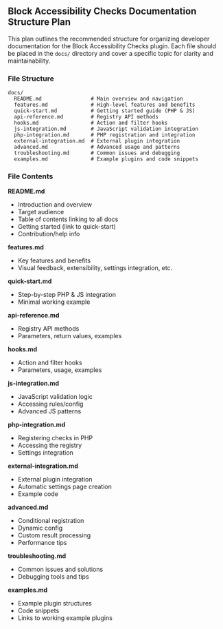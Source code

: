 ## Block Accessibility Checks Documentation Structure Plan

This plan outlines the recommended structure for organizing developer documentation for the Block Accessibility Checks plugin. Each file should be placed in the `docs/` directory and cover a specific topic for clarity and maintainability.

### File Structure

```
docs/
  README.md                # Main overview and navigation
  features.md              # High-level features and benefits
  quick-start.md           # Getting started guide (PHP & JS)
  api-reference.md         # Registry API methods
  hooks.md                 # Action and filter hooks
  js-integration.md        # JavaScript validation integration
  php-integration.md       # PHP registration and integration
  external-integration.md  # External plugin integration
  advanced.md              # Advanced usage and patterns
  troubleshooting.md       # Common issues and debugging
  examples.md              # Example plugins and code snippets
```

### File Contents

**README.md**
- Introduction and overview
- Target audience
- Table of contents linking to all docs
- Getting started (link to quick-start)
- Contribution/help info

**features.md**
- Key features and benefits
- Visual feedback, extensibility, settings integration, etc.

**quick-start.md**
- Step-by-step PHP & JS integration
- Minimal working example

**api-reference.md**
- Registry API methods
- Parameters, return values, examples

**hooks.md**
- Action and filter hooks
- Parameters, usage, examples

**js-integration.md**
- JavaScript validation logic
- Accessing rules/config
- Advanced JS patterns

**php-integration.md**
- Registering checks in PHP
- Accessing the registry
- Settings integration

**external-integration.md**
- External plugin integration
- Automatic settings page creation
- Example code

**advanced.md**
- Conditional registration
- Dynamic config
- Custom result processing
- Performance tips

**troubleshooting.md**
- Common issues and solutions
- Debugging tools and tips

**examples.md**
- Example plugin structures
- Code snippets
- Links to working example plugins
